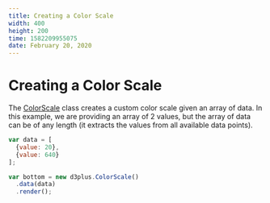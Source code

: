 ```yaml
---
title: Creating a Color Scale
width: 400
height: 200
time: 1582209955075
date: February 20, 2020
---
```


[width]: 400
[height]: 200

# Creating a Color Scale

The [ColorScale](http://d3plus.org/docs/#ColorScale) class creates a custom color scale given an array of data. In this example, we are providing an array of 2 values, but the array of data can be of any length (it extracts the values from all available data points).

```js
var data = [
  {value: 20},
  {value: 640}
];

var bottom = new d3plus.ColorScale()
  .data(data)
  .render();
```
